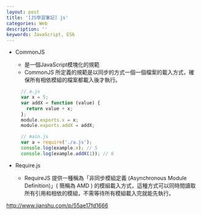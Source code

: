```yaml
---
layout: post
title: '[JS學習筆記] js'
categories: Web
description: ''
keywords: JavaScript, ES6
---
```


- CommonJS
  - 是一個JavaScript模塊化的規範
  - CommonJS 所定義的規範是以同步的方式一個一個檔案的載入方式，確保所有相依模組的檔案都載入後才執行。

  ```js
    // a.js
    var x = 5;
    var addX = function (value) {
      return value + x;
    };
    module.exports.x = x;
    module.exports.addX = addX;

    // main.js
    var a = require('./a.js');
    console.log(example.x); // 5
    console.log(example.addX(1)); // 6
  ```

- Require.js
  - RequireJS 提供一種稱為「非同步模組定義 (Asynchronous Module Definition)」( 簡稱為 AMD ) 的模組載入方式，這種方式可以同時間讀取所有引用和相依的模組，不需等待所有模組載入完就能先執行。


http://www.jianshu.com/p/55ae17fd1666
